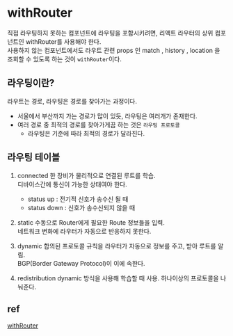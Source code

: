 # withRouter
직접 라우팅하지 못하는 컴포넌트에 라우팅을 포함시키려면, 리액트 라우터의 상위 컴포넌트인 withRouter를 사용해야 한다.   
사용하지 않는 컴포넌트에서도 라우트 관련 props 인 match , history , location 을 조회할 수 있도록 하는 것이 `withRouter`이다.

## 라우팅이란?
라우트는 경로, 라우팅은 경로를 찾아가는 과정이다.   
* 서울에서 부산까지 가는 경로가 많이 있듯, 라우팅은 여러개가 존재한다.
* 여러 경로 중 최적의 경로를 찾아가게끔 하는 것은 `라우팅 프로토콜`
    - 라우팅은 기준에 따라 최적의 경로가 달라진다.

## 라우팅 테이블
1. connected 
한 장비가 물리적으로 연결된 루트를 학습.   
디바이스간에 통신이 가능한 상태여야 한다.   
    * status up : 전기적 신호가 송수신 될 때
    * status down : 신호가 송수신되지 않을 때

2. static
수동으로 Router에게 필요한 Route 정보들을 입력.   
네트워크 변화에 라우터가 자동으로 반응하지 못한다.   

3. dynamic
합의된 프로토콜 규칙을 라우터가 자동으로 정보를 주고, 받아 루트를 알림.   
BGP(Border Gateway Protocol)이 이에 속한다.   

4. redistribution
dynamic 방식을 사용해 학습할 때 사용. 하나이상의 프로토콜을 나눠준다.   

## ref
[withRouter](https://reactrouter.com/web/api/withRouter)